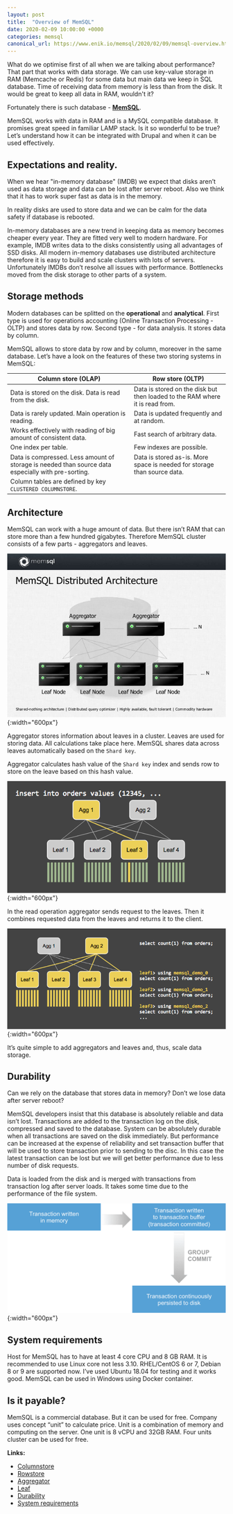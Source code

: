 ```yaml
---
layout: post
title:  "Overview of MemSQL"
date: 2020-02-09 10:00:00 +0000
categories: memsql
canonical_url: https://www.enik.io/memsql/2020/02/09/memsql-overview.html
---
```

What do we optimise first of all when we are talking about performance? That part that works with data storage. We can use key-value storage in RAM (Memcache or Redis) for some data but main data we keep in SQL database. Time of receiving data from memory is less than from the disk. It would be great to keep all data in RAM, wouldn't it?  

Fortunately there is such database - **[MemSQL](https://www.memsql.com)**.

MemSQL works with data in RAM and is a MySQL compatible database. It promises great speed in familiar LAMP stack. Is it so wonderful to be true? Let’s understand how it can be integrated with Drupal and when it can be used effectively.

## Expectations and reality.

When we hear "in-memory database" (IMDB) we expect that disks aren’t used as data storage and data can be lost after server reboot. Also we think that it has to work super fast as data is in the memory.

In reality disks are used to store data and we can be calm for the data safety if database is rebooted.

In-memory databases are a new trend in keeping data as memory becomes cheaper every year. They are fitted very well to modern hardware. For example, IMDB writes data to the disks consistently using all advantages of SSD disks. All modern in-memory databases use distributed architecture therefore it is easy to build and scale clusters with lots of servers. Unfortunately IMDBs don’t resolve all issues with performance. Bottlenecks moved from the disk storage to other parts of a system. 

## Storage methods

Modern databases can be splitted on the  **operational** and **analytical**. First type is used for operations accounting  (Online Transaction Processing - OLTP) and stores data by row. Second type - for data analysis. It stores data by column.

MemSQL allows to store data by row and by column, moreover in the same database. Let’s have a look on the features of these two storing systems in MemSQL:

| Column store (OLAP)                                                                                      | Row store (OLTP)                                                                                 |
|-----------------------------------------------------------------------------------------------------------------|------------------------------------------------------------------------------------------------------------|
| Data is stored on the disk. Data is read from the disk. | Data is stored on the disk but then loaded to the RAM where it is read from. |
| Data is rarely updated. Main operation is reading. | Data is updated frequently and at random.|
| Works effectively with reading of big amount of consistent data. | Fast search of arbitrary data.|
| One index per table. | Few indexes are possible. |
| Data is compressed. Less amount of storage is needed than source data especially with pre-sorting. | Data is stored as-is. More space is needed for storage than source data.|
| Column tables are defined by key `CLUSTERED COLUMNSTORE`.||

## Architecture

MemSQL can work with a huge amount of data. But there isn’t RAM that can store more than a few hundred gigabytes. Therefore MemSQL cluster consists of a few parts - aggregators and leaves.

![Architecture of  MemSQL](/assets/content/2020-02-09-memsql-overview/memsql_architecture.jpg){:width="600px"}

Aggregator stores information about leaves in a cluster. Leaves are used for storing data. All calculations take place here. MemSQL shares data across leaves automatically based on the `Shard key`.

Aggregator calculates hash value of the `Shard key` index and sends row to store on the leave based on this hash value.

![Data saving to the MemSQL cluster](/assets/content/2020-02-09-memsql-overview/memsql_leaf_write.png){:width="600px"}

In the read operation aggregator sends request to the leaves. Then it combines requested data from the leaves and returns it to the client.

![Reading from MemSQL cluster](/assets/content/2020-02-09-memsql-overview/memsql_leaf_read.png){:width="600px"}

It’s quite simple to add aggregators and leaves and, thus, scale data storage.

## Durability

Can we rely on the database that stores data in memory? Don’t we lose data after server reboot?

MemSQL developers insist that this database is absolutely reliable and data isn’t lost. Transactions are added to the transaction log on the disk, compressed and saved to the database. System can be absolutely durable when all transactions are saved on the disk immediately. But performance can be increased at the expense of reliability and set transaction buffer that will be used to store transaction prior to sending to the disc. In this case the latest transaction can be lost but we will get better performance due to less number of disk requests.

Data is loaded from the disk and is merged with transactions from transaction log after server loads. It takes some time due to the performance of the file system.

![Schema of saving transactions in  MemSQL](/assets/content/2020-02-09-memsql-overview/memsql_durability.png){:width="600px"}

## System requirements

Host for MemSQL has to have at least 4 core CPU and 8 GB RAM. It is recommended to use Linux core not less 3.10. RHEL/CentOS 6 or 7, Debian 8 or 9 are supported now. I’ve used Ubuntu 18.04 for testing and it works good. MemSQL can be used in Windows using Docker container.

## Is it payable?

MemSQL is a commercial database. But it can be used for free. Company uses concept “unit” to calculate price. Unit is a combination of memory and computing on the server. One unit is 8 vCPU and 32GB RAM. Four units cluster can be used for free.

**Links:**

* [Columnstore](https://docs.memsql.com/v7.0/concepts/columnstore)
* [Rowstore](https://docs.memsql.com/v7.0/concepts/rowstore)
* [Aggregator](https://docs.memsql.com/v7.0/concepts/aggregator)
* [Leaf](https://docs.memsql.com/v7.0/concepts/leaf)
* [Durability](https://docs.memsql.com/v6.8/guides/cluster-management/operations/using-durability-and-recovery)
* [System requirements](https://docs.memsql.com/v6.8/guides/deploy-memsql/self-managed/cluster-configuration/system-requirements)

